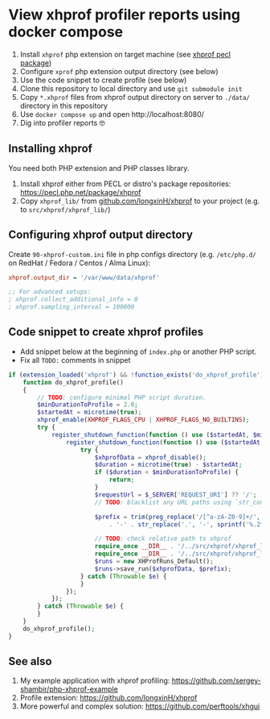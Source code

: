# View xhprof profiler reports using docker compose

1. Install `xhprof` php extension on target machine (see [xhprof pecl package](https://pecl.php.net/package/xhprof))
2. Configure `xprof` php extension output directory (see below)
3. Use the code snippet to create profile (see below)
4. Clone this repository to local directory and use `git submodule init`
5. Copy `*.xhprof` files from xhprof output directory on server to `./data/` directory in this repository
6. Use `docker compose up` and open http://localhost:8080/
7. Dig into profiler reports 🤓

## Installing xhprof

You need both PHP extension and PHP classes library.

1. Install xhprof either from PECL or distro's package repositories: https://pecl.php.net/package/xhprof
2. Copy `xhprof_lib/` from [github.com/longxinH/xhprof](https://github.com/longxinH/xhprof) to your project (e.g. to `src/xhprof/xhprof_lib/`)

## Configuring xhprof output directory

Create `90-xhprof-custom.ini` file in php configs directory (e.g. `/etc/php.d/` on RedHat / Fedora / Centos / Alma Linux):

```ini
xhprof.output_dir = '/var/www/data/xhprof'

;; For advanced setups:
; xhprof.collect_additional_info = 0
; xhprof.sampling_interval = 100000
```

## Code snippet to create xhprof profiles

- Add snippet below at the beginning of `index.php` or another PHP script.
- Fix all `TODO:` comments in snippet

```php
if (extension_loaded('xhprof') && !function_exists('do_xhprof_profile')) {
    function do_xhprof_profile()
    {
        // TODO: configure minimal PHP script duration.
        $minDurationToProfile = 2.0;
        $startedAt = microtime(true);
        xhprof_enable(XHPROF_FLAGS_CPU | XHPROF_FLAGS_NO_BUILTINS);
        try {
            register_shutdown_function(function () use ($startedAt, $minDurationToProfile) {
                register_shutdown_function(function () use ($startedAt, $minDurationToProfile) {
                    try {
                        $xhprofData = xhprof_disable();
                        $duration = microtime(true) - $startedAt;
                        if ($duration < $minDurationToProfile) {
                            return;
                        }
                        $requestUrl = $_SERVER['REQUEST_URI'] ?? '/';
                        // TODO: blacklist any URL paths using `str_contains` PHP function.

                        $prefix = trim(preg_replace('/[^a-zA-Z0-9]+/', '-', $requestUrl), '-')
                            . '-' . str_replace('.', '-', sprintf('%.2f', $duration)) . 's';

                        // TODO: check relative path to xhprof
                        require_once __DIR__ . '/../src/xhprof/xhprof_lib/utils/xhprof_lib.php';
                        require_once __DIR__ . '/../src/xhprof/xhprof_lib/utils/xhprof_runs.php';
                        $runs = new XHProfRuns_Default();
                        $runs->save_run($xhprofData, $prefix);
                    } catch (Throwable $e) {
                    }
                });
            });
        } catch (Throwable $e) {
        }
    }
    do_xhprof_profile();
}
```

## See also

1. My example application with xhprof profiling: https://github.com/sergey-shambir/php-xhprof-example
2. Profile extension: https://github.com/longxinH/xhprof
3. More powerful and complex solution: https://github.com/perftools/xhgui
